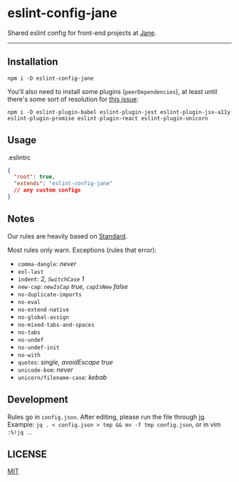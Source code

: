 # eslint-config-jane

Shared eslint config for front-end projects at [Jane](https://jane.com).

--------

## Installation

`npm i -D eslint-config-jane`

You'll also need to install some plugins (`peerDependencies`), at least until
there's some sort of resolution for [this
issue](https://github.com/eslint/eslint/issues/3458):

`npm i -D eslint-plugin-babel eslint-plugin-jest eslint-plugin-jsx-a11y
eslint-plugin-promise eslint-plugin-react eslint-plugin-unicorn`

## Usage

.eslintrc
```json
{
  "root": true,
  "extends": "eslint-config-jane"
  // any custom configs
}
```

## Notes

Our rules are heavily based on [Standard](https://standardjs.com/).

Most rules only warn. Exceptions (rules that error):

* `comma-dangle`: _never_
* `eol-last`
* `indent`: _2, `SwitchCase` 1_
* `new-cap`: _`newIsCap` true, `capIsNew` false_
* `no-duplicate-imports`
* `no-eval`
* `no-extend-native`
* `no-global-assign`
* `no-mixed-tabs-and-spaces`
* `no-tabs`
* `no-undef`
* `no-undef-init`
* `no-with`
* `quotes`: _single, avoidEscape true_
* `unicode-bom`: _never_
* `unicorn/filename-case`: _kebab_

## Development

Rules go in `config.json`. After editing, please run the file through
[jq](https://stedolan.github.io/jq/). Example: `jq . < config.json > tmp && mv
-f tmp config.json`, or in vim `:%!jq .`.

## LICENSE

[MIT](./LICENSE.md)
